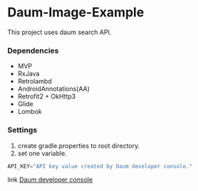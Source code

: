 # Daum-Image-Example
This project uses daum search API.

### Dependencies
* MVP
* RxJava
* Retrolambd
* AndroidAnnotations(AA)
* Retrofit2 + OkHttp3
* Glide
* Lombok

### Settings
1. create gradle.properties to root directory.
2. set one variable.
```gradle
API_KEY="API key value created by Daum developer console."
```
link [Daum developer console](http://developers.daum.net/console)

